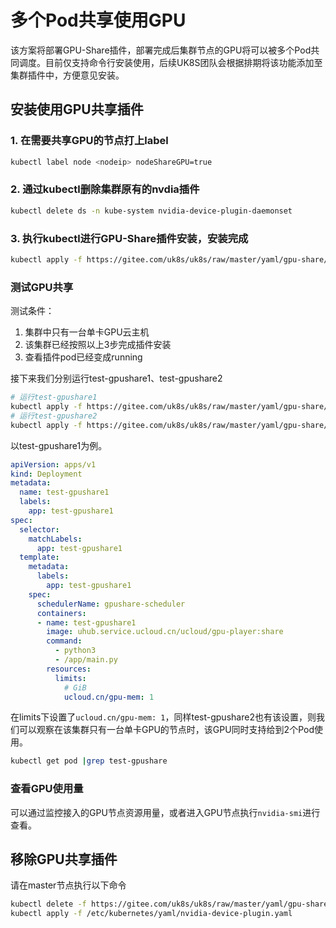 # 多个Pod共享使用GPU

该方案将部署GPU-Share插件，部署完成后集群节点的GPU将可以被多个Pod共同调度。目前仅支持命令行安装使用，后续UK8S团队会根据排期将该功能添加至集群插件中，方便意见安装。

## 安装使用GPU共享插件

### 1. 在需要共享GPU的节点打上label

```bash
kubectl label node <nodeip> nodeShareGPU=true
```

### 2. 通过kubectl删除集群原有的nvdia插件

```bash
kubectl delete ds -n kube-system nvidia-device-plugin-daemonset
```

### 3. 执行kubectl进行GPU-Share插件安装，安装完成

```bash
kubectl apply -f https://gitee.com/uk8s/uk8s/raw/master/yaml/gpu-share/1.0.0.yaml
```

### 测试GPU共享

测试条件：
1. 集群中只有一台单卡GPU云主机
2. 该集群已经按照以上3步完成插件安装
3. 查看插件pod已经变成running

接下来我们分别运行test-gpushare1、test-gpushare2


```bash
# 运行test-gpushare1
kubectl apply -f https://gitee.com/uk8s/uk8s/raw/master/yaml/gpu-share/test-gpushare1.yaml
# 运行test-gpushare2
kubectl apply -f https://gitee.com/uk8s/uk8s/raw/master/yaml/gpu-share/test-gpushare2.yaml
```

以test-gpushare1为例。

```yaml
apiVersion: apps/v1
kind: Deployment
metadata:
  name: test-gpushare1
  labels:
    app: test-gpushare1
spec:
  selector:
    matchLabels:
      app: test-gpushare1
  template:
    metadata:
      labels:
        app: test-gpushare1
    spec:
      schedulerName: gpushare-scheduler
      containers:
      - name: test-gpushare1
        image: uhub.service.ucloud.cn/ucloud/gpu-player:share
        command:
          - python3
          - /app/main.py
        resources:
          limits:
            # GiB
            ucloud.cn/gpu-mem: 1
```

在limits下设置了`ucloud.cn/gpu-mem: 1`，同样test-gpushare2也有该设置，则我们可以观察在该集群只有一台单卡GPU的节点时，该GPU同时支持给到2个Pod使用。

```bash
kubectl get pod |grep test-gpushare
```

### 查看GPU使用量

可以通过监控接入的GPU节点资源用量，或者进入GPU节点执行`nvidia-smi`进行查看。

## 移除GPU共享插件

请在master节点执行以下命令

```bash
kubectl delete -f https://gitee.com/uk8s/uk8s/raw/master/yaml/gpu-share/1.0.0.yaml
kubectl apply -f /etc/kubernetes/yaml/nvidia-device-plugin.yaml
```

